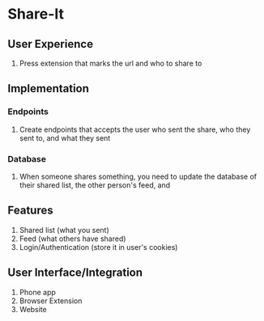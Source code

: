 # Share-It

## User Experience
1. Press extension that marks the url and who to share to


## Implementation

### Endpoints
1. Create endpoints that accepts the user who sent the share, who they sent to, and what they sent

### Database
1. When someone shares something, you need to update the database of their shared list, the other person's feed, and
   
## Features
1. Shared list (what you sent)
2. Feed (what others have shared)
3. Login/Authentication (store it in user's cookies)


## User Interface/Integration
1. Phone app
2. Browser Extension
3. Website
